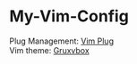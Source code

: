 # My-Vim-Config
Plug Management: [Vim Plug](https://github.com/junegunn/vim-plug)  
Vim theme: [Gruxvbox](https://github.com/morhetz/gruvbox)


